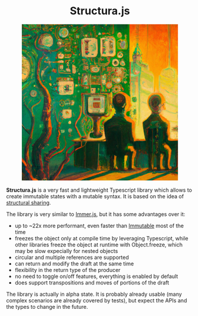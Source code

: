<h1 align="center">Structura.js</h1>

<p align="center">
<img id="structura" alt="structura" style="width:420px;" src="https://github.com/GiuseppeRaso/structura.js/raw/master/docs/public/structural-sharing-1.jfif">
</p>

**Structura.js** is a very fast and lightweight Typescript library which allows to create immutable states with a mutable syntax. It is based on the idea of [structural sharing](https://blog.klipse.tech/javascript/2021/02/26/structural-sharing-in-javascript.html#what-is-structural-sharing).

The library is very similar to [Immer.js](https://immerjs.github.io/immer/), but it has some advantages over it:

- up to ~22x more performant, even faster than [Immutable](https://github.com/immutable-js/immutable-js) most of the time
- freezes the object only at compile time by leveraging Typescript, while other libraries freeze the object at runtime with Object.freeze, which may be slow expecially for nested objects
- circular and multiple references are supported
- can return and modify the draft at the same time
- flexibility in the return type of the producer
- no need to toggle on/off features, everything is enabled by default
- does support transpositions and moves of portions of the draft

The library is actually in alpha state. It is probably already usable (many complex scenarios are already covered by tests), but expect the APIs and the types to change in the future.

<span style="display:none;">You can find complete docs at <a href="https://giusepperaso.github.io/structura.js/">https://giusepperaso.github.io/structura.js/</a></span>